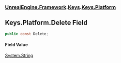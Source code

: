 ### [UnrealEngine.Framework](./UnrealEngine-Framework.md 'UnrealEngine.Framework').[Keys](./Keys.md 'UnrealEngine.Framework.Keys').[Keys.Platform](./Keys-Platform.md 'UnrealEngine.Framework.Keys.Platform')
## Keys.Platform.Delete Field
  
```csharp
public const Delete;
```
#### Field Value
[System.String](https://docs.microsoft.com/en-us/dotnet/api/System.String 'System.String')  
